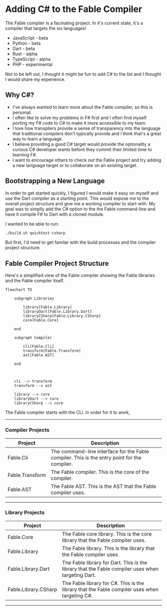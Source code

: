 # Adding C# to the Fable Compiler

The Fable compiler is a facinating project.  In it's current state, it's a compiler that targets the six languages!

* JavaScript - beta
* Python - beta
* Dart - beta
* Rust - alpha
* TypeScript - alpha
* PHP - experimental

Not to be left out, I thought it might be fun to add C# to the list and I thought I would share my experience.

## Why C#?

* I've always wanted to learn more about the Fable compiler, so this is personal.
* I often like to solve my problems in F# first and I often find myself porting my F# code to C# to make it more accessible to my team.
* I love how transpilers provide a sense of transparency into the language that traditional compilers don't typically provide and I think that's a great way to learn a language.
* I believe providing a good C# target would provide the optionality a curious C# developer wants before they commit their limited time to learning F#.
* I want to encourage others to check out the Fable project and try adding a new language target or to collaborate on an existing target.

## Bootstrapping a New Language

In order to get started quickly, I figured I would make it easy on myself and use the Dart compiler as a starting point.  This would
expose me to the overall project structure and give me a working compiler to start with.  My goal was to simplly add the C# option to the the Fable command-line and have it compile F# to Dart with a cloned module.

I wanted to be able to run:

```bash
./build.sh quicktest-csharp
```

But first, I'd need to get familar with the build processes and the compiler project structure.

## Fable Compiler Project Structure

Here's a simplified view of the Fable compiler showing the Fable libraries and the Fable compiler itself.


```mermaid
flowchart TD

    subgraph Libraries

        library[Fable.Library]
        libraryDart[Fable.Library.Dart]
        libraryCSharp[Fable.Library.CSharp]
        core[Fable.Core]

    end

    subgraph Compiler

        cli[Fable.Cli]
        transform[Fable.Transform]
        ast[Fable.AST]

    end



    cli --> transform
    transform --> ast

    library --> core
    libraryDart --> core
    libraryCSharp --> core

```

The Fable compiler starts with the CLI.  In order for it to work,

--------

### Compiler Projects

| Project | Description |
| --- | --- |
| Fable.Cli | The command-line interface for the Fable compiler.  This is the entry point for the compiler. |
| Fable.Transform | The Fable compiler.  This is the core of the compiler. |
| Fable.AST | The Fable AST.  This is the AST that the Fable compiler uses. |

-------

### Library Projects

| Project | Description |
| --- | --- |
| Fable.Core | The Fable core library.  This is the core library that the Fable compiler uses. |
| Fable.Library | The Fable library.  This is the library that the Fable compiler uses. |
| Fable.Library.Dart | The Fable library for Dart.  This is the library that the Fable compiler uses when targeting Dart. |
| Fable.Library.CSharp | The Fable library for C#.  This is the library that the Fable compiler uses when targeting C#. |


-------